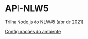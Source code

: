 # API-NLW5
 Trilha Node.js do NLW#5 (abr de 2021)

 [Configurações do ambiente](https://www.notion.so/Configura-es-do-ambiente-d0fcddac0de642fb99fca7d8dbd28cc3)
